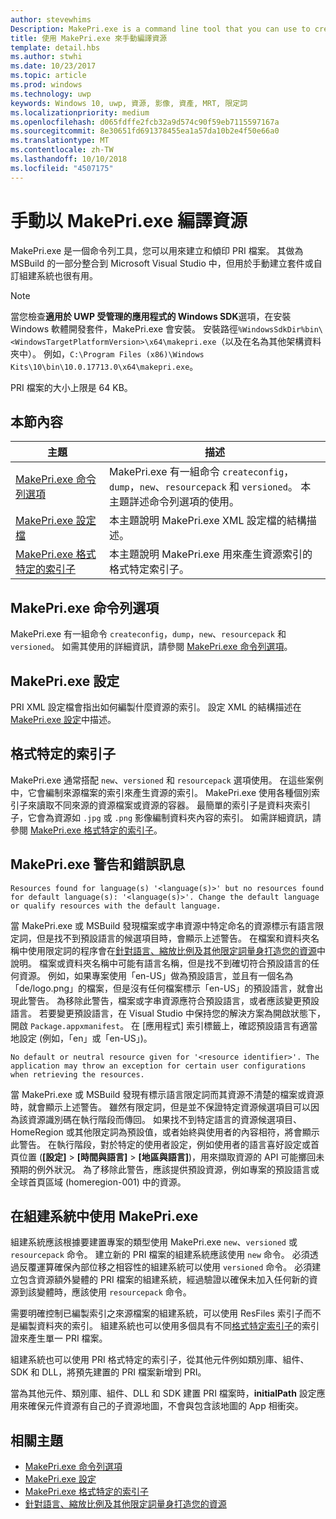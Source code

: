 ```yaml
---
author: stevewhims
Description: MakePri.exe is a command line tool that you can use to create and dump PRI files. It is integrated as part of MSBuild within Microsoft Visual Studio, but it could be useful to you for creating packages manually or with a custom build system.
title: 使用 MakePri.exe 來手動編譯資源
template: detail.hbs
ms.author: stwhi
ms.date: 10/23/2017
ms.topic: article
ms.prod: windows
ms.technology: uwp
keywords: Windows 10, uwp, 資源, 影像, 資產, MRT, 限定詞
ms.localizationpriority: medium
ms.openlocfilehash: d065fdffe2fcb32a9d574c90f59eb7115597167a
ms.sourcegitcommit: 8e30651fd691378455ea1a57da10b2e4f50e66a0
ms.translationtype: MT
ms.contentlocale: zh-TW
ms.lasthandoff: 10/10/2018
ms.locfileid: "4507175"
---
```

# <a name="compile-resources-manually-with-makepriexe"></a>手動以 MakePri.exe 編譯資源

MakePri.exe 是一個命令列工具，您可以用來建立和傾印 PRI 檔案。 其做為 MSBuild 的一部分整合到 Microsoft Visual Studio 中，但用於手動建立套件或自訂組建系統也很有用。

> [!NOTE]
> 當您檢查**適用於 UWP 受管理的應用程式的 Windows SDK**選項，在安裝 Windows 軟體開發套件，MakePri.exe 會安裝。 安裝路徑`%WindowsSdkDir%bin\<WindowsTargetPlatformVersion>\x64\makepri.exe`（以及在名為其他架構資料夾中）。 例如，`C:\Program Files (x86)\Windows Kits\10\bin\10.0.17713.0\x64\makepri.exe`。

PRI 檔案的大小上限是 64 KB。

## <a name="in-this-section"></a>本節內容
|主題|描述|
|-|-|
| [MakePri.exe 命令列選項](makepri-exe-command-options.md) | MakePri.exe 有一組命令 `createconfig`，`dump`，`new`、`resourcepack` 和 `versioned`。 本主題詳述命令列選項的使用。 |
| [MakePri.exe 設定檔](makepri-exe-configuration.md) | 本主題說明 MakePri.exe XML 設定檔的結構描述。 |
| [MakePri.exe 格式特定的索引子](makepri-exe-format-specific-indexers.md) | 本主題說明 MakePri.exe 用來產生資源索引的格式特定索引子。 |

## <a name="makepriexe-command-line-options"></a>MakePri.exe 命令列選項

MakePri.exe 有一組命令 `createconfig`，`dump`，`new`、`resourcepack` 和 `versioned`。 如需其使用的詳細資訊，請參閱 [MakePri.exe 命令列選項](makepri-exe-command-options.md)。

## <a name="makepriexe-configuration"></a>MakePri.exe 設定

PRI XML 設定檔會指出如何編製什麼資源的索引。 設定 XML 的結構描述在 [MakePri.exe 設定](makepri-exe-configuration.md)中描述。

## <a name="format-specific-indexers"></a>格式特定的索引子

MakePri.exe 通常搭配 `new`、`versioned` 和 `resourcepack` 選項使用。 在這些案例中，它會編制來源檔案的索引來產生資源的索引。 MakePri.exe 使用各種個別索引子來讀取不同來源的資源檔案或資源的容器。 最簡單的索引子是資料夾索引子，它會為資源如 `.jpg` 或 `.png` 影像編制資料夾內容的索引。 如需詳細資訊，請參閱 [MakePri.exe 格式特定的索引子](makepri-exe-format-specific-indexers.md)。

## <a name="makepriexe-warnings-and-error-messages"></a>MakePri.exe 警告和錯誤訊息

```
Resources found for language(s) '<language(s)>' but no resources found for default language(s): '<language(s)>'. Change the default language or qualify resources with the default language.
```

當 MakePri.exe 或 MSBuild 發現檔案或字串資源中特定命名的資源標示有語言限定詞，但是找不到預設語言的候選項目時，會顯示上述警告。 在檔案和資料夾名稱中使用限定詞的程序會在[針對語言、縮放比例及其他限定詞量身打造您的資源](tailor-resources-lang-scale-contrast.md)中說明。 檔案或資料夾名稱中可能有語言名稱，但是找不到確切符合預設語言的任何資源。 例如，如果專案使用「en-US」做為預設語言，並且有一個名為「de/logo.png」的檔案，但是沒有任何檔案標示「en-US」的預設語言，就會出現此警告。 為移除此警告，檔案或字串資源應符合預設語言，或者應該變更預設語言。 若要變更預設語言，在 Visual Studio 中保持您的解決方案為開啟狀態下，開啟 `Package.appxmanifest`。 在 \[應用程式\] 索引標籤上，確認預設語言有適當地設定 (例如，「en」或「en-US」)。

```
No default or neutral resource given for '<resource identifier>'. The application may throw an exception for certain user configurations when retrieving the resources.
```

當 MakePri.exe 或 MSBuild 發現有標示語言限定詞而其資源不清楚的檔案或資源時，就會顯示上述警告。 雖然有限定詞，但是並不保證特定資源候選項目可以因為該資源識別碼在執行階段而傳回。 如果找不到特定語言的資源候選項目、HomeRegion 或其他限定詞為預設值，或者始終與使用者的內容相符，將會顯示此警告。 在執行階段，對於特定的使用者設定，例如使用者的語言喜好設定或首頁位置 (**\[設定\]** > **\[時間與語言\]** > **\[地區與語言\]**)，用來擷取資源的 API 可能擲回未預期的例外狀況。 為了移除此警告，應該提供預設資源，例如專案的預設語言或全球首頁區域 (homeregion-001) 中的資源。

## <a name="using-makepriexe-in-a-build-system"></a>在組建系統中使用 MakePri.exe

組建系統應該根據要建置專案的類型使用 MakePri.exe `new`、`versioned` 或 `resourcepack` 命令。 建立新的 PRI 檔案的組建系統應該使用 `new` 命令。 必須透過反覆運算確保內部位移之相容性的組建系統可以使用 `versioned` 命令。 必須建立包含資源額外變體的 PRI 檔案的組建系統，經過驗證以確保未加入任何新的資源到該變體時，應該使用 `resourcepack` 命令。

需要明確控制已編製索引之來源檔案的組建系統，可以使用 ResFiles 索引子而不是編製資料夾的索引。 組建系統也可以使用多個具有不同[格式特定索引子](makepri-exe-format-specific-indexers.md)的索引證來產生單一 PRI 檔案。

組建系統也可以使用 PRI 格式特定的索引子，從其他元件例如類別庫、組件、SDK 和 DLL，將預先建置的 PRI 檔案新增到 PRI。

當為其他元件、類別庫、組件、DLL 和 SDK 建置 PRI 檔案時，**initialPath** 設定應用來確保元件資源有自己的子資源地圖，不會與包含該地圖的 App 相衝突。

## <a name="related-topics"></a>相關主題
* [MakePri.exe 命令列選項](makepri-exe-command-options.md)
* [MakePri.exe 設定](makepri-exe-configuration.md)
* [MakePri.exe 格式特定的索引子](makepri-exe-format-specific-indexers.md)
* [針對語言、縮放比例及其他限定詞量身打造您的資源](tailor-resources-lang-scale-contrast.md)
